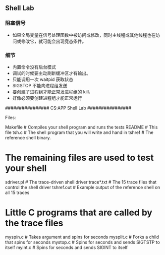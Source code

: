 
## Shell Lab

### 阻塞信号

- 如果全局变量在信号处理函数中被访问或修改，同时主线程或其他线程也在访问或修改它，就可能会出现竞态条件。

### 细节

- 内置命令没有后台模式
- 调试的时候要主动刷新缓冲区才有输出。
- 只能调用一次 waitpid 获取状态
- SIGSTOP 不能向进程组发送
- 要创建了进程组才能正常发进程组的 kill，
- 好像必须要创建进程组才能正常运行


################
CS:APP Shell Lab
################

Files:

Makefile	# Compiles your shell program and runs the tests
README		# This file
tsh.c		# The shell program that you will write and hand in
tshref		# The reference shell binary.

# The remaining files are used to test your shell
sdriver.pl	# The trace-driven shell driver
trace*.txt	# The 15 trace files that control the shell driver
tshref.out 	# Example output of the reference shell on all 15 traces

# Little C programs that are called by the trace files
myspin.c	# Takes argument <n> and spins for <n> seconds
mysplit.c	# Forks a child that spins for <n> seconds
mystop.c        # Spins for <n> seconds and sends SIGTSTP to itself
myint.c         # Spins for <n> seconds and sends SIGINT to itself

